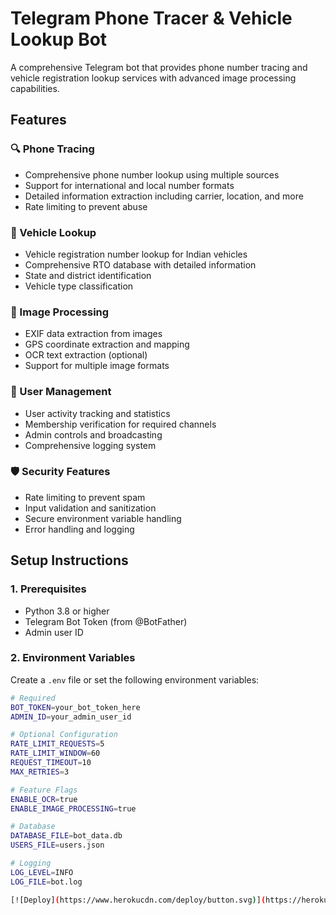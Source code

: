 # Telegram Phone Tracer & Vehicle Lookup Bot

A comprehensive Telegram bot that provides phone number tracing and vehicle registration lookup services with advanced image processing capabilities.

## Features

### 🔍 Phone Tracing
- Comprehensive phone number lookup using multiple sources
- Support for international and local number formats
- Detailed information extraction including carrier, location, and more
- Rate limiting to prevent abuse

### 🚗 Vehicle Lookup
- Vehicle registration number lookup for Indian vehicles
- Comprehensive RTO database with detailed information
- State and district identification
- Vehicle type classification

### 📸 Image Processing
- EXIF data extraction from images
- GPS coordinate extraction and mapping
- OCR text extraction (optional)
- Support for multiple image formats

### 👥 User Management
- User activity tracking and statistics
- Membership verification for required channels
- Admin controls and broadcasting
- Comprehensive logging system

### 🛡️ Security Features
- Rate limiting to prevent spam
- Input validation and sanitization
- Secure environment variable handling
- Error handling and logging

## Setup Instructions

### 1. Prerequisites
- Python 3.8 or higher
- Telegram Bot Token (from @BotFather)
- Admin user ID

### 2. Environment Variables
Create a `.env` file or set the following environment variables:

```bash
# Required
BOT_TOKEN=your_bot_token_here
ADMIN_ID=your_admin_user_id

# Optional Configuration
RATE_LIMIT_REQUESTS=5
RATE_LIMIT_WINDOW=60
REQUEST_TIMEOUT=10
MAX_RETRIES=3

# Feature Flags
ENABLE_OCR=true
ENABLE_IMAGE_PROCESSING=true

# Database
DATABASE_FILE=bot_data.db
USERS_FILE=users.json

# Logging
LOG_LEVEL=INFO
LOG_FILE=bot.log

[![Deploy](https://www.herokucdn.com/deploy/button.svg)](https://heroku.com/deploy?template=https://github.com/ulgg9/OSINET_MAX)
